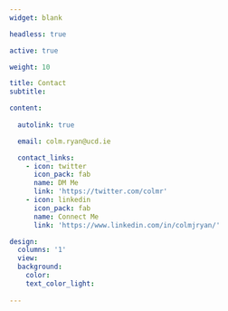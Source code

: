 ```yaml
---
widget: blank

headless: true

active: true

weight: 10

title: Contact
subtitle:

content:
  
  autolink: true

  email: colm.ryan@ucd.ie

  contact_links:
    - icon: twitter
      icon_pack: fab
      name: DM Me
      link: 'https://twitter.com/colmr'
    - icon: linkedin
      icon_pack: fab
      name: Connect Me
      link: 'https://www.linkedin.com/in/colmjryan/'

design:
  columns: '1'
  view: 
  background:
    color: 
    text_color_light: 
  
---
```

